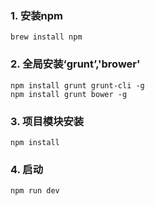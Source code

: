 ### 1. 安装npm
```
brew install npm
```

### 2. 全局安装‘grunt’,'brower'
```
npm install grunt grunt-cli -g
npm install grunt bower -g
```

### 3. 项目模块安装
```
npm install
```

### 4. 启动
```
npm run dev
```

